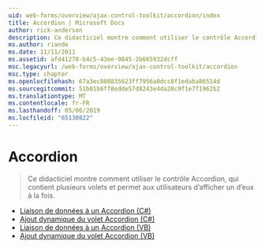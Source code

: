 ```yaml
---
uid: web-forms/overview/ajax-control-toolkit/accordion/index
title: Accordion | Microsoft Docs
author: rick-anderson
description: Ce didacticiel montre comment utiliser le contrôle Accordion, qui contient plusieurs volets et permet aux utilisateurs d’afficher un d’eux à la fois.
ms.author: riande
ms.date: 11/11/2011
ms.assetid: afd41278-b4c5-43ee-9845-2b665932dcff
msc.legacyurl: /web-forms/overview/ajax-control-toolkit/accordion
msc.type: chapter
ms.openlocfilehash: 67a3ec808835623ff7956a0dcc8f1edaba86514d
ms.sourcegitcommit: 51b01b6ff8edde57d8243e4da28c9f1e7f1962b2
ms.translationtype: MT
ms.contentlocale: fr-FR
ms.lasthandoff: 05/06/2019
ms.locfileid: "65130822"
---
```

# <a name="accordion"></a>Accordion

> Ce didacticiel montre comment utiliser le contrôle Accordion, qui contient plusieurs volets et permet aux utilisateurs d’afficher un d’eux à la fois.

- [Liaison de données à un Accordion (C#)](databinding-to-an-accordion-cs.md)
- [Ajout dynamique du volet Accordion (C#)](dynamically-adding-an-accordion-pane-cs.md)
- [Liaison de données à un Accordion (VB)](databinding-to-an-accordion-vb.md)
- [Ajout dynamique du volet Accordion (VB)](dynamically-adding-an-accordion-pane-vb.md)
